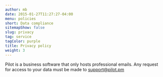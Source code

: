 ```yaml
---
author: mb
date: 2015-01-27T11:27:27-04:00
menu: policies
short: Data compliance
sitemapShow: false
slug: privacy
tag: service
tagColor: purple
title: Privacy policy
weight: 3
---
```


Pilot is a business software that only hosts professional emails.
Any request for access to your data must be made to support@pilot.pm
